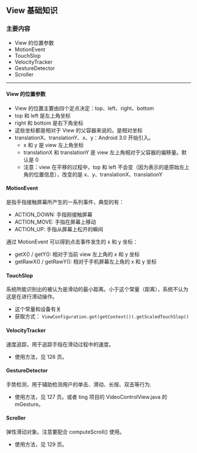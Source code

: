 ## View 基础知识

### 主要内容

- View 的位置参数
- MotionEvent
- TouchSlop  
- VelocityTracker
- GestureDetector
- Scroller 

---

#### View 的位置参数

- View 的位置主要由四个定点决定：top、left、right、bottom
- top 和 left 是左上角坐标
- right 和 bottom 是右下角坐标
- 这些坐标都是相对于 View 的父容器来说的。是相对坐标
- translationX、translationY、x、y：Android 3.0 开始引入。
    - x 和 y 是 view 左上角坐标
    - translationX 和 translationY 是 view 左上角相对于父容器的偏移量。默认是 0
    - 注意：view 在平移的过程中，top 和 left 不会变（因为表示的是原始左上角的位置信息），改变的是 x、y、translationX、translationY

#### MotionEvent

是指手指接触屏幕所产生的一系列事件，典型的有：
- ACTION_DOWN: 手指刚接触屏幕
- ACTION_MOVE: 手指在屏幕上移动
- ACTION_UP: 手指从屏幕上松开的瞬间

通过 MotionEvent 可以得到点击事件发生的 x 和 y 坐标：

- getX() / getY(): 相对于当前 view 左上角的 x 和 y 坐标
- getRawX() / getRawY(): 相对于手机屏幕左上角的 x 和 y 坐标

#### TouchSlop

系统所能识别出的被认为是滑动的最小距离。小于这个常量（距离），系统不认为这是在进行滑动操作。

- 这个常量和设备有关
- 获取方式：
    ``ViewConfiguration.get(getContext()).getScaledTouchSlop()``
  
#### VelocityTracker

速度追踪，用于追踪手指在滑动过程中的速度。
- 使用方法，见 126 页。

#### GestureDetector

手势检测，用于辅助检测用户的单击、滑动、长按、双击等行为.
- 使用方法，见 127 页。或者 ting 项目的 VideoControlView.java 的 mGesture。

#### Scroller

弹性滑动对象。注意要配合 computeScroll() 使用。
- 使用方法，见 129 页。
